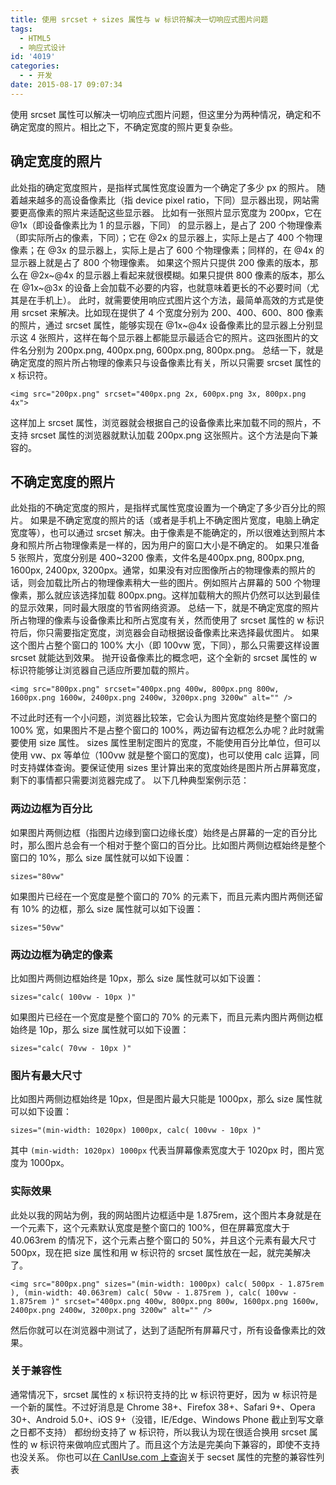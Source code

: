 ```yaml
---
title: 使用 srcset + sizes 属性与 w 标识符解决一切响应式图片问题
tags:
  - HTML5
  - 响应式设计
id: '4019'
categories:
  - - 开发
date: 2015-08-17 09:07:34
---
```


使用 srcset 属性可以解决一切响应式图片问题，但这里分为两种情况，确定和不确定宽度的照片。相比之下，不确定宽度的照片更复杂些。

## 确定宽度的照片

此处指的确定宽度照片，是指样式属性宽度设置为一个确定了多少 px 的照片。 随着越来越多的高设备像素比（指 device pixel ratio，下同）显示器出现，网站需要更高像素的照片来适配这些显示器。 比如有一张照片显示宽度为 200px，它在<!-- more -->@1x（即设备像素比为 1 的显示器，下同） 的显示器上，是占了 200 个物理像素（即实际所占的像素，下同）；它在 @2x 的显示器上，实际上是占了 400 个物理像素；在 @3x 的显示器上，实际上是占了 600 个物理像素；同样的，在 @4x 的显示器上就是占了 800 个物理像素。 如果这个照片只提供 200 像素的版本，那么在 @2x~@4x 的显示器上看起来就很模糊。如果只提供 800 像素的版本，那么在 @1x~@3x 的设备上会加载不必要的内容，也就意味着更长的不必要时间（尤其是在手机上）。 此时，就需要使用响应式图片这个方法，最简单高效的方式是使用 srcset 来解决。比如现在提供了 4 个宽度分别为 200、400、600、800 像素的照片，通过 srcset 属性，能够实现在 @1x~@4x 设备像素比的显示器上分别显示这 4 张照片，这样在每个显示器上都能显示最适合它的照片。这四张图片的文件名分别为 200px.png, 400px.png, 600px.png, 800px.png。 总结一下，就是确定宽度的照片所占物理的像素只与设备像素比有关，所以只需要 srcset 属性的 x 标识符。

```
<img src="200px.png" srcset="400px.png 2x, 600px.png 3x, 800px.png 4x">
```

这样加上 srcset 属性，浏览器就会根据自己的设备像素比来加载不同的照片，不支持 srcset 属性的浏览器就默认加载 200px.png 这张照片。这个方法是向下兼容的。

## 不确定宽度的照片

此处指的不确定宽度的照片，是指样式属性宽度设置为一个确定了多少百分比的照片。 如果是不确定宽度的照片的话（或者是手机上不确定图片宽度，电脑上确定宽度等），也可以通过 srcset 解决。由于像素是不能确定的，所以很难达到照片本身和照片所占物理像素是一样的，因为用户的窗口大小是不确定的。 如果只准备 5 张照片，宽度分别是 400~3200 像素，文件名是400px.png, 800px.png, 1600px, 2400px, 3200px。通常，如果没有对应图像所占的物理像素的照片的话，则会加载比所占的物理像素稍大一些的图片。例如照片占屏幕的 500 个物理像素，那么就应该选择加载 800px.png。这样加载稍大的照片仍然可以达到最佳的显示效果，同时最大限度的节省网络资源。 总结一下，就是不确定宽度的照片所占物理的像素与设备像素比和所占宽度有关，然而使用了 srcset 属性的 w 标识符后，你只需要指定宽度，浏览器会自动根据设备像素比来选择最优图片。 如果这个图片占整个窗口的 100% 大小（即 100vw 宽，下同），那么只需要这样设置 srcset 就能达到效果。 抛开设备像素比的概念吧，这个全新的 srcset 属性的 w 标识符能够让浏览器自己适应所要加载的照片。

```
<img src="800px.png" srcset="400px.png 400w, 800px.png 800w, 1600px.png 1600w, 2400px.png 2400w, 3200px.png 3200w" alt="" />
```

不过此时还有一个小问题，浏览器比较笨，它会认为图片宽度始终是整个窗口的 100% 宽，如果图片不是占整个窗口的 100%，两边留有边框怎么办呢？此时就需要使用 size 属性。 sizes 属性里制定图片的宽度，不能使用百分比单位，但可以使用 vw、px 等单位（100vw 就是整个窗口的宽度)，也可以使用 calc 运算，同时支持媒体查询。要保证使用 sizes 里计算出来的宽度始终是图片所占屏幕宽度，剩下的事情都只需要浏览器完成了。 以下几种典型案例示范：

### 两边边框为百分比

如果图片两侧边框（指图片边缘到窗口边缘长度）始终是占屏幕的一定的百分比时，那么图片总会有一个相对于整个窗口的百分比。比如图片两侧边框始终是整个窗口的 10%，那么 size 属性就可以如下设置：

```
sizes="80vw"
```

如果图片已经在一个宽度是整个窗口的 70% 的元素下，而且元素内图片两侧还留有 10% 的边框，那么 size 属性就可以如下设置：

```
sizes="50vw"
```

### 两边边框为确定的像素

比如图片两侧边框始终是 10px，那么 size 属性就可以如下设置：

```
sizes="calc( 100vw - 10px )"
```

如果图片已经在一个宽度是整个窗口的 70% 的元素下，而且元素内图片两侧边框始终是 10p，那么 size 属性就可以如下设置：

```
sizes="calc( 70vw - 10px )"
```

### 图片有最大尺寸

比如图片两侧边框始终是 10px，但是图片最大只能是 1000px，那么 size 属性就可以如下设置：

```
sizes="(min-width: 1020px) 1000px, calc( 100vw - 10px )"
```

其中 `(min-width: 1020px) 1000px` 代表当屏幕像素宽度大于 1020px 时，图片宽度为 1000px。

### 实际效果

此处以我的网站为例，我的网站图片边框适中是 1.875rem，这个图片本身就是在一个元素下，这个元素默认宽度是整个窗口的 100%，但在屏幕宽度大于 40.063rem 的情况下，这个元素占整个窗口的 50%，并且这个元素有最大尺寸 500px，现在把 size 属性和用 w 标识符的 srcset 属性放在一起，就完美解决了。

```
<img src="800px.png" sizes="(min-width: 1000px) calc( 500px - 1.875rem ), (min-width: 40.063rem) calc( 50vw - 1.875rem ), calc( 100vw - 1.875rem )" srcset="400px.png 400w, 800px.png 800w, 1600px.png 1600w, 2400px.png 2400w, 3200px.png 3200w" alt="" />
```

然后你就可以在浏览器中测试了，达到了适配所有屏幕尺寸，所有设备像素比的效果。

### 关于兼容性

通常情况下，srcset 属性的 x 标识符支持的比 w 标识符更好，因为 w 标识符是一个新的属性。不过好消息是 Chrome 38+、Firefox 38+、Safari 9+、Opera 30+、Android 5.0+、iOS 9+（没错，IE/Edge、Windows Phone 截止到写文章之日都不支持） 都纷纷支持了 w 标识符，所以我认为现在很适合换用 srcset 属性的 w 标识符来做响应式图片了。而且这个方法是完美向下兼容的，即使不支持也没关系。 你也可以[在 CanIUse.com 上查询](http://caniuse.com/#feat=srcset)关于 secset 属性的完整的兼容性列表
